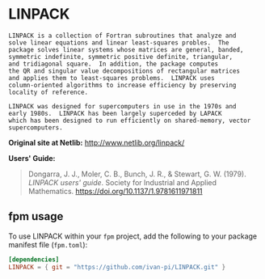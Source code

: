 # LINPACK

```
LINPACK is a collection of Fortran subroutines that analyze and
solve linear equations and linear least-squares probles.  The
package solves linear systems whose matrices are general, banded,
symmetric indefinite, symmetric positive definite, triangular,
and tridiagonal square.  In addition, the package computes
the QR and singular value decompositions of rectangular matrices
and applies them to least-squares problems.  LINPACK uses
column-oriented algorithms to increase efficiency by preserving
locality of reference.

LINPACK was designed for supercomputers in use in the 1970s and
early 1980s.  LINPACK has been largely superceded by LAPACK
which has been designed to run efficiently on shared-memory, vector
supercomputers.
```

**Original site at Netlib:** http://www.netlib.org/linpack/

**Users' Guide:**

> Dongarra, J. J., Moler, C. B., Bunch, J. R., & Stewart, G. W. (1979). *LINPACK users' guide*. Society for Industrial and Applied Mathematics. https://doi.org/10.1137/1.9781611971811

## fpm usage

To use LINPACK within your `fpm` project, add the following to your package manifest file (`fpm.toml`):

```toml
[dependencies]
LINPACK = { git = "https://github.com/ivan-pi/LINPACK.git" }
```
